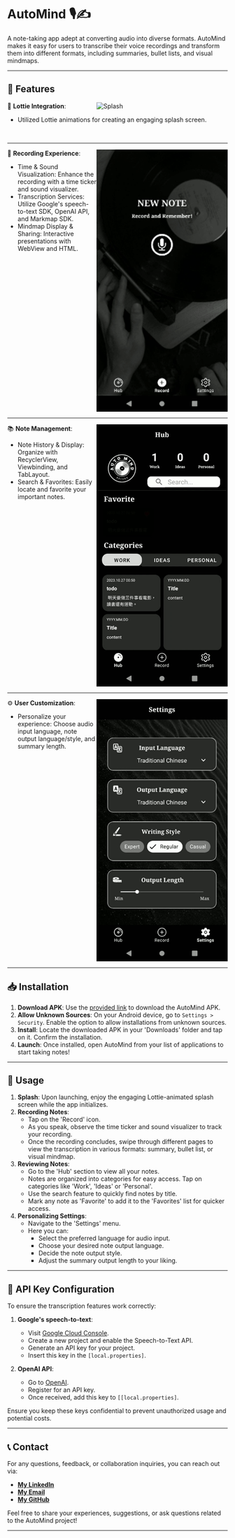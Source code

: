 # AutoMind 🎙️✍️

A note-taking app adept at converting audio into diverse formats. AutoMind makes it easy for users to transcribe their voice recordings and transform them into different formats, including summaries, bullet lists, and visual mindmaps.

---

## 🌟 Features 

<img align="right" src="./assets/gifs/splash.gif" width="300" alt="Splash">

🚀 **Lottie Integration**: 
- Utilized Lottie animations for creating an engaging splash screen.

<br clear="right"/>

---

<img align="right" src="./assets/gifs/record.gif" width="300" alt="Record">

🎤 **Recording Experience**:
- Time & Sound Visualization: Enhance the recording with a time ticker and sound visualizer.
- Transcription Services: Utilize Google's speech-to-text SDK, OpenAI API, and Markmap SDK.
- Mindmap Display & Sharing: Interactive presentations with WebView and HTML.

<br clear="right"/>

---

<img align="right" src="./assets/gifs/hub.gif" width="300" alt="Hub">

📚 **Note Management**:
- Note History & Display: Organize with RecyclerView, Viewbinding, and TabLayout.
- Search & Favorites: Easily locate and favorite your important notes.

<br clear="right"/>

---

<img align="right" src="./assets/gifs/settings.gif" width="300" alt="Settings">

⚙️ **User Customization**:
- Personalize your experience: Choose audio input language, note output language/style, and summary length.

<br clear="right"/>

---

## 📥 Installation

1. **Download APK**: Use the [provided link](https://reurl.cc/v6EQ3e) to download the AutoMind APK.
2. **Allow Unknown Sources**: On your Android device, go to `Settings > Security`. Enable the option to allow installations from unknown sources.
3. **Install**: Locate the downloaded APK in your 'Downloads' folder and tap on it. Confirm the installation.
4. **Launch**: Once installed, open AutoMind from your list of applications to start taking notes!

---

## 🎯 Usage 

1. **Splash**: Upon launching, enjoy the engaging Lottie-animated splash screen while the app initializes.
2. **Recording Notes**: 
   - Tap on the 'Record' icon.
   - As you speak, observe the time ticker and sound visualizer to track your recording.
   - Once the recording concludes, swipe through different pages to view the transcription in various formats: summary, bullet list, or visual mindmap.
3. **Reviewing Notes**: 
   - Go to the 'Hub' section to view all your notes.
   - Notes are organized into categories for easy access. Tap on categories like 'Work', 'Ideas' or 'Personal'.
   - Use the search feature to quickly find notes by title.
   - Mark any note as 'Favorite' to add it to the 'Favorites' list for quicker access.
4. **Personalizing Settings**: 
    - Navigate to the 'Settings' menu.
    - Here you can:
      - Select the preferred language for audio input.
      - Choose your desired note output language.
      - Decide the note output style.
      - Adjust the summary output length to your liking.

---

## 🔐 API Key Configuration

To ensure the transcription features work correctly:

1. **Google's speech-to-text**:
   - Visit [Google Cloud Console](https://console.cloud.google.com/).
   - Create a new project and enable the Speech-to-Text API.
   - Generate an API key for your project.
   - Insert this key in the `[local.properties]`.

2. **OpenAI API**:
   - Go to [OpenAI](https://www.openai.com/).
   - Register for an API key.
   - Once received, add this key to `[[local.properties]`.

Ensure you keep these keys confidential to prevent unauthorized usage and potential costs.

---

## 📞 Contact

For any questions, feedback, or collaboration inquiries, you can reach out via:

-  [**My LinkedIn**](https://www.linkedin.com/in/010)
-  [**My Email**](leilanilin10@gmail.com)
-  [**My GitHub**](https://github.com/010g)

Feel free to share your experiences, suggestions, or ask questions related to the AutoMind project!

---

